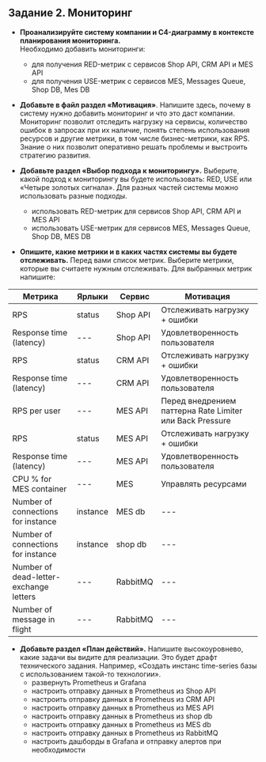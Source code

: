 ## Задание 2. Мониторинг
- **Проанализируйте систему компании и C4-диаграмму в контексте планирования мониторинга.**  
  Необходимо добавить мониторинги:
    - для получения RED-метрик с сервисов Shop API, CRM API и MES API
    - для получения USE-метрик с сервисов MES, Messages Queue, Shop DB, Mes DB

- **Добавьте в файл раздел «Мотивация»**. Напишите здесь, почему в систему нужно добавить мониторинг и что это даст компании.  
  Мониторинг позволит отследить нагрузку на сервисы, количество ошибок в запросах при их наличие, понять степень использования ресурсов и другие метрики, в том числе бизнес-метрики, как RPS. Знание о них позволит оперативно решать проблемы и выстроить стратегию развития.

- **Добавьте раздел «Выбор подхода к мониторингу».** Выберите, какой подход к мониторингу вы будете использовать: RED, USE или «Четыре золотых сигнала». Для разных частей системы можно использовать разные подходы.
    - использовать RED-метрик для сервисов Shop API, CRM API и MES API
    - использовать USE-метрик для сервисов MES, Messages Queue, Shop DB, MES DB

- **Опишите, какие метрики и в каких частях системы вы будете отслеживать.** Перед вами список метрик. Выберите метрики, которые вы считаете нужным отслеживать. Для выбранных метрик напишите:

| Метрика | Ярлыки | Сервис | Мотивация |
|---|---|---|---|
| RPS |status|Shop API|Отслеживать нагрузку + ошибки|
|Response time (latency) |---|Shop API|Удовлетворенность пользователя|
| RPS |status|CRM API|Отслеживать нагрузку + ошибки|
|Response time (latency) |---|CRM API|Удовлетворенность пользователя|
| RPS per user |---|MES API|Перед внедрением паттерна Rate Limiter или Back Pressure|
| RPS |status|MES API|Отслеживать нагрузку + ошибки|
|Response time (latency) |---|MES API|Удовлетворенность пользователя|
|CPU % for MES container|---|MES|Управлять ресурсами|
|Number of connections for instance|instance|MES db|---|
|Number of connections for instance|instance|shop db|---|
|Number of dead-letter-exchange letters|---| RabbitMQ |---|
|Number of message in flight |---| RabbitMQ |---|


- **Добавьте раздел «План действий».** Напишите высокоуровнево, какие задачи вы видите для реализации. Это будет драфт технического задания. Например, «Создать инстанс time-series базы с использованием такой-то технологии».
    - развернуть Prometheus и Grafana
    - настроить отправку данных в Prometheus из Shop API
    - настроить отправку данных в Prometheus из CRM API
    - настроить отправку данных в Prometheus из MES API
    - настроить отправку данных в Prometheus из shop db
    - настроить отправку данных в Prometheus из MES db
    - настроить отправку данных в Prometheus из RabbitMQ
    - настроить дашборды в Grafana и отправку алертов при необходимости